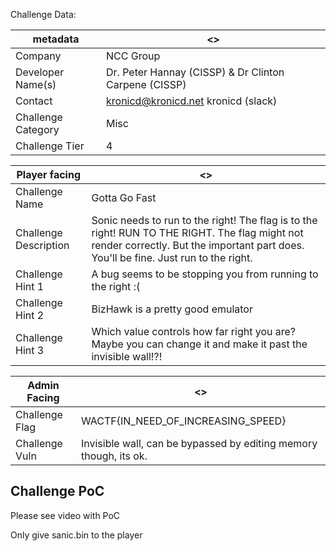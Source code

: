 Challenge Data:

|metadata | <> |
|--- | --- |
|Company | NCC Group |
|Developer Name(s) | Dr. Peter Hannay (CISSP) & Dr Clinton Carpene (CISSP) |
|Contact | kronicd@kronicd.net kronicd (slack) |
| Challenge Category | Misc |
| Challenge Tier | 4 |

| Player facing | <> |
|--- | --- |
|Challenge Name | Gotta Go Fast |
|Challenge Description | Sonic needs to run to the right! The flag is to the right! RUN TO THE RIGHT. The flag might not render correctly. But the important part does. You'll be fine. Just run to the right. | 
|Challenge Hint 1 | A bug seems to be stopping you from running to the right :( | 
|Challenge Hint 2 | BizHawk is a pretty good emulator |
|Challenge Hint 3 | Which value controls how far right you are? Maybe you can change it and make it past the invisible wall!?! |

| Admin Facing | <> |
|--- | --- |
|Challenge Flag| WACTF{IN_NEED_OF_INCREASING_SPEED} |
|Challenge Vuln| Invisible wall, can be bypassed by editing memory though, its ok. |
Challenge PoC
---

Please see video with PoC

Only give sanic.bin to the player